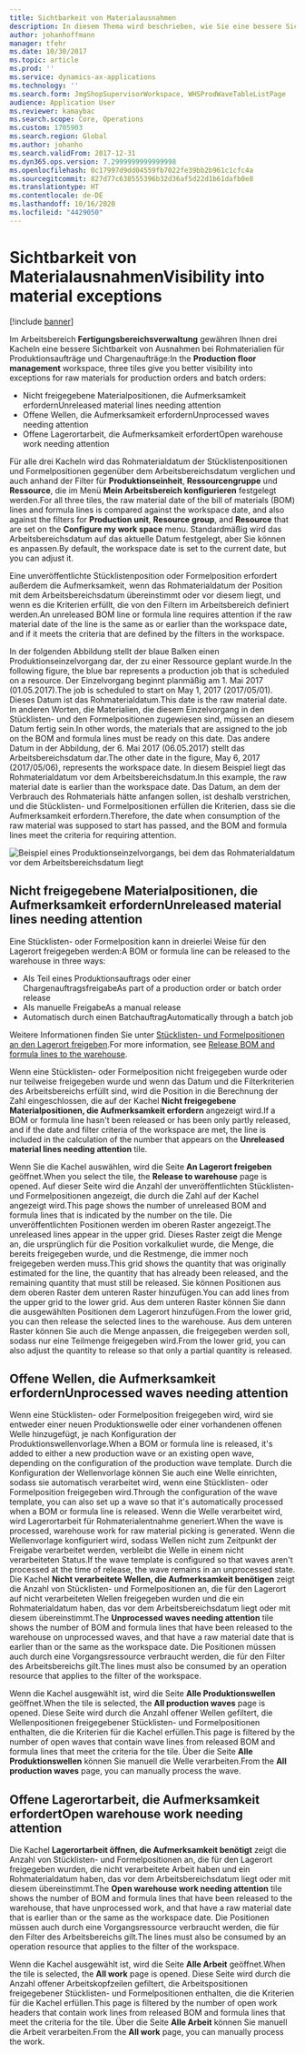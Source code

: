 ```yaml
---
title: Sichtbarkeit von Materialausnahmen
description: In diesem Thema wird beschrieben, wie Sie eine bessere Sichtbarkeit von Ausnahmen bei Rohmaterialien für Produktionsaufträge und Chargenaufträge erhalten.
author: johanhoffmann
manager: tfehr
ms.date: 10/30/2017
ms.topic: article
ms.prod: ''
ms.service: dynamics-ax-applications
ms.technology: ''
ms.search.form: JmgShopSupervisorWorkspace, WHSProdWaveTableListPage
audience: Application User
ms.reviewer: kamaybac
ms.search.scope: Core, Operations
ms.custom: 1705903
ms.search.region: Global
ms.author: johanho
ms.search.validFrom: 2017-12-31
ms.dyn365.ops.version: 7.2999999999999998
ms.openlocfilehash: 0c17997d9dd04559fb7022fe39bb2b961c1cfc4a
ms.sourcegitcommit: 827d77c638555396b32d36af5d22d1b61dafb0e8
ms.translationtype: HT
ms.contentlocale: de-DE
ms.lasthandoff: 10/16/2020
ms.locfileid: "4429050"
---
```

# <a name="visibility-into-material-exceptions"></a><span data-ttu-id="1ae54-103">Sichtbarkeit von Materialausnahmen</span><span class="sxs-lookup"><span data-stu-id="1ae54-103">Visibility into material exceptions</span></span>

[!include [banner](../includes/banner.md)]

<span data-ttu-id="1ae54-104">Im Arbeitsbereich **Fertigungsbereichsverwaltung** gewähren Ihnen drei Kacheln eine bessere Sichtbarkeit von Ausnahmen bei Rohmaterialien für Produktionsaufträge und Chargenaufträge:</span><span class="sxs-lookup"><span data-stu-id="1ae54-104">In the **Production floor management** workspace, three tiles give you better visibility into exceptions for raw materials for production orders and batch orders:</span></span>

- <span data-ttu-id="1ae54-105">Nicht freigegebene Materialpositionen, die Aufmerksamkeit erfordern</span><span class="sxs-lookup"><span data-stu-id="1ae54-105">Unreleased material lines needing attention</span></span>
- <span data-ttu-id="1ae54-106">Offene Wellen, die Aufmerksamkeit erfordern</span><span class="sxs-lookup"><span data-stu-id="1ae54-106">Unprocessed waves needing attention</span></span>
- <span data-ttu-id="1ae54-107">Offene Lagerortarbeit, die Aufmerksamkeit erfordert</span><span class="sxs-lookup"><span data-stu-id="1ae54-107">Open warehouse work needing attention</span></span>

<span data-ttu-id="1ae54-108">Für alle drei Kacheln wird das Rohmaterialdatum der Stücklistenpositionen und Formelpositionen gegenüber dem Arbeitsbereichsdatum verglichen und auch anhand der Filter für **Produktionseinheit**, **Ressourcengruppe** und **Ressource**, die im Menü **Mein Arbeitsbereich konfigurieren** festgelegt werden.</span><span class="sxs-lookup"><span data-stu-id="1ae54-108">For all three tiles, the raw material date of the bill of materials (BOM) lines and formula lines is compared against the workspace date, and also against the filters for **Production unit**, **Resource group**, and **Resource** that are set on the **Configure my work space** menu.</span></span> <span data-ttu-id="1ae54-109">Standardmäßig wird das Arbeitsbereichsdatum auf das aktuelle Datum festgelegt, aber Sie können es anpassen.</span><span class="sxs-lookup"><span data-stu-id="1ae54-109">By default, the workspace date is set to the current date, but you can adjust it.</span></span>

<span data-ttu-id="1ae54-110">Eine unveröffentlichte Stücklistenposition oder Formelposition erfordert außerdem die Aufmerksamkeit, wenn das Rohmaterialdatum der Position mit dem Arbeitsbereichsdatum übereinstimmt oder vor diesem liegt, und wenn es die Kriterien erfüllt, die von den Filtern im Arbeitsbereich definiert werden.</span><span class="sxs-lookup"><span data-stu-id="1ae54-110">An unreleased BOM line or formula line requires attention if the raw material date of the line is the same as or earlier than the workspace date, and if it meets the criteria that are defined by the filters in the workspace.</span></span>

<span data-ttu-id="1ae54-111">In der folgenden Abbildung stellt der blaue Balken einen Produktionseinzelvorgang dar, der zu einer Ressource geplant wurde.</span><span class="sxs-lookup"><span data-stu-id="1ae54-111">In the following figure, the blue bar represents a production job that is scheduled on a resource.</span></span> <span data-ttu-id="1ae54-112">Der Einzelvorgang beginnt planmäßig am 1. Mai 2017 (01.05.2017).</span><span class="sxs-lookup"><span data-stu-id="1ae54-112">The job is scheduled to start on May 1, 2017 (2017/05/01).</span></span> <span data-ttu-id="1ae54-113">Dieses Datum ist das Rohmaterialdatum.</span><span class="sxs-lookup"><span data-stu-id="1ae54-113">This date is the raw material date.</span></span> <span data-ttu-id="1ae54-114">In anderen Worten, die Materialien, die diesem Einzelvorgang in den Stücklisten- und den Formelpositionen zugewiesen sind, müssen an diesem Datum fertig sein.</span><span class="sxs-lookup"><span data-stu-id="1ae54-114">In other words, the materials that are assigned to the job on the BOM and formula lines must be ready on this date.</span></span> <span data-ttu-id="1ae54-115">Das andere Datum in der Abbildung, der 6. Mai 2017 (06.05.2017) stellt das Arbeitsbereichsdatum dar.</span><span class="sxs-lookup"><span data-stu-id="1ae54-115">The other date in the figure, May 6, 2017 (2017/05/06), represents the workspace date.</span></span> <span data-ttu-id="1ae54-116">In diesem Beispiel liegt das Rohmaterialdatum vor dem Arbeitsbereichsdatum.</span><span class="sxs-lookup"><span data-stu-id="1ae54-116">In this example, the raw material date is earlier than the workspace date.</span></span> <span data-ttu-id="1ae54-117">Das Datum, an dem der Verbrauch des Rohmaterials hätte anfangen sollen, ist deshalb verstrichen, und die Stücklisten- und Formelpositionen erfüllen die Kriterien, dass sie die Aufmerksamkeit erfordern.</span><span class="sxs-lookup"><span data-stu-id="1ae54-117">Therefore, the date when consumption of the raw material was supposed to start has passed, and the BOM and formula lines meet the criteria for requiring attention.</span></span>

![Beispiel eines Produktionseinzelvorgangs, bei dem das Rohmaterialdatum vor dem Arbeitsbereichsdatum liegt](./media/improved-visibility.png)

## <a name="unreleased-material-lines-needing-attention"></a><span data-ttu-id="1ae54-119">Nicht freigegebene Materialpositionen, die Aufmerksamkeit erfordern</span><span class="sxs-lookup"><span data-stu-id="1ae54-119">Unreleased material lines needing attention</span></span>

<span data-ttu-id="1ae54-120">Eine Stücklisten- oder Formelposition kann in dreierlei Weise für den Lagerort freigegeben werden:</span><span class="sxs-lookup"><span data-stu-id="1ae54-120">A BOM or formula line can be released to the warehouse in three ways:</span></span>

- <span data-ttu-id="1ae54-121">Als Teil eines Produktionsauftrags oder einer Chargenauftragsfreigabe</span><span class="sxs-lookup"><span data-stu-id="1ae54-121">As part of a production order or batch order release</span></span>
- <span data-ttu-id="1ae54-122">Als manuelle Freigabe</span><span class="sxs-lookup"><span data-stu-id="1ae54-122">As a manual release</span></span>
- <span data-ttu-id="1ae54-123">Automatisch durch einen Batchauftrag</span><span class="sxs-lookup"><span data-stu-id="1ae54-123">Automatically through a batch job</span></span>

<span data-ttu-id="1ae54-124">Weitere Informationen finden Sie unter [Stücklisten- und Formelpositionen an den Lagerort freigeben](releasing-bom-and-formula-lines-to-warehouse.md).</span><span class="sxs-lookup"><span data-stu-id="1ae54-124">For more information, see [Release BOM and formula lines to the warehouse](releasing-bom-and-formula-lines-to-warehouse.md).</span></span> 

<span data-ttu-id="1ae54-125">Wenn eine Stücklisten- oder Formelposition nicht freigegeben wurde oder nur teilweise freigegeben wurde und wenn das Datum und die Filterkriterien des Arbeitsbereichs erfüllt sind, wird die Position in die Berechnung der Zahl eingeschlossen, die auf der Kachel **Nicht freigegebene Materialpositionen, die Aufmerksamkeit erfordern** angezeigt wird.</span><span class="sxs-lookup"><span data-stu-id="1ae54-125">If a BOM or formula line hasn't been released or has been only partly released, and if the date and filter criteria of the workspace are met, the line is included in the calculation of the number that appears on the **Unreleased material lines needing attention** tile.</span></span>

<span data-ttu-id="1ae54-126">Wenn Sie die Kachel auswählen, wird die Seite **An Lagerort freigeben** geöffnet.</span><span class="sxs-lookup"><span data-stu-id="1ae54-126">When you select the tile, the **Release to warehouse** page is opened.</span></span> <span data-ttu-id="1ae54-127">Auf dieser Seite wird die Anzahl der unveröffentlichten Stücklisten- und Formelpositionen angezeigt, die durch die Zahl auf der Kachel angezeigt wird.</span><span class="sxs-lookup"><span data-stu-id="1ae54-127">This page shows the number of unreleased BOM and formula lines that is indicated by the number on the tile.</span></span> <span data-ttu-id="1ae54-128">Die unveröffentlichten Positionen werden im oberen Raster angezeigt.</span><span class="sxs-lookup"><span data-stu-id="1ae54-128">The unreleased lines appear in the upper grid.</span></span> <span data-ttu-id="1ae54-129">Dieses Raster zeigt die Menge an, die ursprünglich für die Position vorkalkuliet wurde, die Menge, die bereits freigegeben wurde, und die Restmenge, die immer noch freigegeben werden muss.</span><span class="sxs-lookup"><span data-stu-id="1ae54-129">This grid shows the quantity that was originally estimated for the line, the quantity that has already been released, and the remaining quantity that must still be released.</span></span> <span data-ttu-id="1ae54-130">Sie können Positionen aus dem oberen Raster dem unteren Raster hinzufügen.</span><span class="sxs-lookup"><span data-stu-id="1ae54-130">You can add lines from the upper grid to the lower grid.</span></span> <span data-ttu-id="1ae54-131">Aus dem unteren Raster können Sie dann die ausgewählten Positionen dem Lagerort hinzufügen.</span><span class="sxs-lookup"><span data-stu-id="1ae54-131">From the lower grid, you can then release the selected lines to the warehouse.</span></span> <span data-ttu-id="1ae54-132">Aus dem unteren Raster können Sie auch die Menge anpassen, die freigegeben werden soll, sodass nur eine Teilmenge freigegeben wird.</span><span class="sxs-lookup"><span data-stu-id="1ae54-132">From the lower grid, you can also adjust the quantity to release so that only a partial quantity is released.</span></span>

## <a name="unprocessed-waves-needing-attention"></a><span data-ttu-id="1ae54-133">Offene Wellen, die Aufmerksamkeit erfordern</span><span class="sxs-lookup"><span data-stu-id="1ae54-133">Unprocessed waves needing attention</span></span>

<span data-ttu-id="1ae54-134">Wenn eine Stücklisten- oder Formelposition freigegeben wird, wird sie entweder einer neuen Produktionswelle oder einer vorhandenen offenen Welle hinzugefügt, je nach Konfiguration der Produktionswellenvorlage.</span><span class="sxs-lookup"><span data-stu-id="1ae54-134">When a BOM or formula line is released, it's added to either a new production wave or an existing open wave, depending on the configuration of the production wave template.</span></span> <span data-ttu-id="1ae54-135">Durch die Konfiguration der Wellenvorlage können Sie auch eine Welle einrichten, sodass sie automatisch verarbeitet wird, wenn eine Stücklisten- oder Formelposition freigegeben wird.</span><span class="sxs-lookup"><span data-stu-id="1ae54-135">Through the configuration of the wave template, you can also set up a wave so that it's automatically processed when a BOM or formula line is released.</span></span> <span data-ttu-id="1ae54-136">Wenn die Welle verarbeitet wird, wird Lagerortarbeit für Rohmaterialentnahme generiert.</span><span class="sxs-lookup"><span data-stu-id="1ae54-136">When the wave is processed, warehouse work for raw material picking is generated.</span></span> <span data-ttu-id="1ae54-137">Wenn die Wellenvorlage konfiguriert wird, sodass Wellen nicht zum Zeitpunkt der Freigabe verarbeitet werden, verbleibt die Welle in einem nicht verarbeiteten Status.</span><span class="sxs-lookup"><span data-stu-id="1ae54-137">If the wave template is configured so that waves aren't processed at the time of release, the wave remains in an unprocessed state.</span></span> <span data-ttu-id="1ae54-138">Die Kachel **Nicht verarbeitete Wellen, die Aufmerksamkeit benötigen** zeigt die Anzahl von Stücklisten- und Formelpositionen an, die für den Lagerort auf nicht verarbeiteten Wellen freigegeben wurden und die ein Rohmaterialdatum haben, das vor dem Arbeitsbereichsdatum liegt oder mit diesem übereinstimmt.</span><span class="sxs-lookup"><span data-stu-id="1ae54-138">The **Unprocessed waves needing attention** tile shows the number of BOM and formula lines that have been released to the warehouse on unprocessed waves, and that have a raw material date that is earlier than or the same as the workspace date.</span></span> <span data-ttu-id="1ae54-139">Die Positionen müssen auch durch eine Vorgangsressource verbraucht werden, die für den Filter des Arbeitsbereichs gilt.</span><span class="sxs-lookup"><span data-stu-id="1ae54-139">The lines must also be consumed by an operation resource that applies to the filter of the workspace.</span></span>

<span data-ttu-id="1ae54-140">Wenn die Kachel ausgewählt ist, wird die Seite **Alle Produktionswellen** geöffnet.</span><span class="sxs-lookup"><span data-stu-id="1ae54-140">When the tile is selected, the **All production waves** page is opened.</span></span> <span data-ttu-id="1ae54-141">Diese Seite wird durch die Anzahl offener Wellen gefiltert, die Wellenpositionen freigegebener Stücklisten- und Formelpositionen enthalten, die die Kriterien für die Kachel erfüllen.</span><span class="sxs-lookup"><span data-stu-id="1ae54-141">This page is filtered by the number of open waves that contain wave lines from released BOM and formula lines that meet the criteria for the tile.</span></span> <span data-ttu-id="1ae54-142">Über die Seite **Alle Produktionswellen** können Sie manuell die Welle verarbeiten.</span><span class="sxs-lookup"><span data-stu-id="1ae54-142">From the **All production waves** page, you can manually process the wave.</span></span>

## <a name="open-warehouse-work-needing-attention"></a><span data-ttu-id="1ae54-143">Offene Lagerortarbeit, die Aufmerksamkeit erfordert</span><span class="sxs-lookup"><span data-stu-id="1ae54-143">Open warehouse work needing attention</span></span>

<span data-ttu-id="1ae54-144">Die Kachel **Lagerortarbeit öffnen, die Aufmerksamkeit benötigt** zeigt die Anzahl von Stücklisten- und Formelpositionen an, die für den Lagerort freigegeben wurden, die nicht verarbeitete Arbeit haben und ein Rohmaterialdatum haben, das vor dem Arbeitsbereichsdatum liegt oder mit diesem übereinstimmt.</span><span class="sxs-lookup"><span data-stu-id="1ae54-144">The **Open warehouse work needing attention** tile shows the number of BOM and formula lines that have been released to the warehouse, that have unprocessed work, and that have a raw material date that is earlier than or the same as the workspace date.</span></span> <span data-ttu-id="1ae54-145">Die Positionen müssen auch durch eine Vorgangsressource verbraucht werden, die für den Filter des Arbeitsbereichs gilt.</span><span class="sxs-lookup"><span data-stu-id="1ae54-145">The lines must also be consumed by an operation resource that applies to the filter of the workspace.</span></span>

<span data-ttu-id="1ae54-146">Wenn die Kachel ausgewählt ist, wird die Seite **Alle Arbeit** geöffnet.</span><span class="sxs-lookup"><span data-stu-id="1ae54-146">When the tile is selected, the **All work** page is opened.</span></span> <span data-ttu-id="1ae54-147">Diese Seite wird durch die Anzahl offener Arbeitskopfzeilen gefiltert, die Arbeitspositionen freigegebener Stücklisten- und Formelpositionen enthalten, die die Kriterien für die Kachel erfüllen.</span><span class="sxs-lookup"><span data-stu-id="1ae54-147">This page is filtered by the number of open work headers that contain work lines from released BOM and formula lines that meet the criteria for the tile.</span></span> <span data-ttu-id="1ae54-148">Über die Seite **Alle Arbeit** können Sie manuell die Arbeit verarbeiten.</span><span class="sxs-lookup"><span data-stu-id="1ae54-148">From the **All work** page, you can manually process the work.</span></span>
